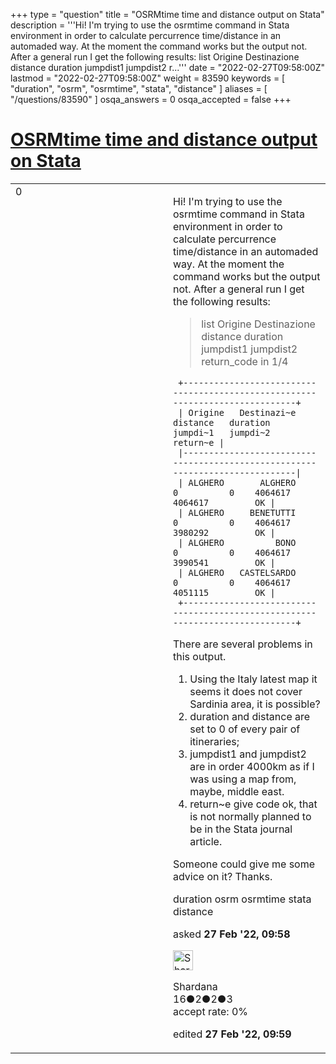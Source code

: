 +++
type = "question"
title = "OSRMtime time and distance output on Stata"
description = '''Hi! I&#x27;m trying to use the osrmtime command in Stata environment in order to calculate percurrence time/distance in an automaded way. At the moment the command works but the output not. After a general run I get the following results:  list Origine Destinazione distance duration jumpdist1 jumpdist2 r...'''
date = "2022-02-27T09:58:00Z"
lastmod = "2022-02-27T09:58:00Z"
weight = 83590
keywords = [ "duration", "osrm", "osrmtime", "stata", "distance" ]
aliases = [ "/questions/83590" ]
osqa_answers = 0
osqa_accepted = false
+++

<div class="headNormal">

# [OSRMtime time and distance output on Stata](/questions/83590/osrmtime-time-and-distance-output-on-stata)

</div>

<div id="main-body">

<div id="askform">

<table id="question-table" style="width:100%;">
<colgroup>
<col style="width: 50%" />
<col style="width: 50%" />
</colgroup>
<tbody>
<tr>
<td style="width: 30px; vertical-align: top"><div class="vote-buttons">
<span id="post-83590-upvote" class="ajax-command post-vote up" rel="nofollow" title="I like this post (click again to cancel)"> </span>
<div id="post-83590-score" class="post-score" title="current number of votes">
0
</div>
<span id="post-83590-downvote" class="ajax-command post-vote down" rel="nofollow" title="I dont like this post (click again to cancel)"> </span> <span id="favorite-mark" class="ajax-command favorite-mark" rel="nofollow" title="mark/unmark this question as favorite (click again to cancel)"> </span>
<div id="favorite-count" class="favorite-count">
&#10;</div>
</div></td>
<td><div id="item-right">
<div class="question-body">
<p>Hi! I'm trying to use the osrmtime command in Stata environment in order to calculate percurrence time/distance in an automaded way. At the moment the command works but the output not. After a general run I get the following results:</p>
<blockquote>
<p>list Origine Destinazione distance duration jumpdist1 jumpdist2 return_code in 1/4</p>
</blockquote>
<pre><code> +------------------------------------------------------------------------------+
 | Origine   Destinazi~e   distance   duration   jumpdi~1   jumpdi~2   return~e |
 |------------------------------------------------------------------------------|
 | ALGHERO       ALGHERO          0          0    4064617    4064617         OK |
 | ALGHERO     BENETUTTI          0          0    4064617    3980292         OK |
 | ALGHERO          BONO          0          0    4064617    3990541         OK |
 | ALGHERO   CASTELSARDO          0          0    4064617    4051115         OK |
 +------------------------------------------------------------------------------+</code></pre>
<p>There are several problems in this output.</p>
<ol>
<li>Using the Italy latest map it seems it does not cover Sardinia area, it is possible?</li>
<li>duration and distance are set to 0 of every pair of itineraries;</li>
<li>jumpdist1 and jumpdist2 are in order 4000km as if I was using a map from, maybe, middle east.</li>
<li>return~e give code ok, that is not normally planned to be in the Stata journal article.</li>
</ol>
<p>Someone could give me some advice on it? Thanks.</p>
</div>
<div id="question-tags" class="tags-container tags">
<span class="post-tag tag-link-duration" rel="tag" title="see questions tagged &#39;duration&#39;">duration</span> <span class="post-tag tag-link-osrm" rel="tag" title="see questions tagged &#39;osrm&#39;">osrm</span> <span class="post-tag tag-link-osrmtime" rel="tag" title="see questions tagged &#39;osrmtime&#39;">osrmtime</span> <span class="post-tag tag-link-stata" rel="tag" title="see questions tagged &#39;stata&#39;">stata</span> <span class="post-tag tag-link-distance" rel="tag" title="see questions tagged &#39;distance&#39;">distance</span>
</div>
<div id="question-controls" class="post-controls">
&#10;</div>
<div class="post-update-info-container">
<div class="post-update-info post-update-info-user">
<p>asked <strong>27 Feb '22, 09:58</strong></p>
<img src="https://secure.gravatar.com/avatar/344bdbdcd1a959d1bb0ac9f8b58828a5?s=32&amp;d=identicon&amp;r=g" class="gravatar" width="32" height="32" alt="Shardana&#39;s gravatar image" />
<p><span>Shardana</span><br />
<span class="score" title="16 reputation points">16</span><span title="2 badges"><span class="badge1">●</span><span class="badgecount">2</span></span><span title="2 badges"><span class="silver">●</span><span class="badgecount">2</span></span><span title="3 badges"><span class="bronze">●</span><span class="badgecount">3</span></span><br />
<span class="accept_rate" title="Rate of the user&#39;s accepted answers">accept rate:</span> <span title="Shardana has no accepted answers">0%</span></p>
</div>
<div class="post-update-info post-update-info-edited">
<p><span> edited <strong>27 Feb '22, 09:59</strong> </span></p>
</div>
</div>
<div id="comments-container-83590" class="comments-container">
&#10;</div>
<div id="comment-tools-83590" class="comment-tools">
&#10;</div>
<div class="clear">
&#10;</div>
<div id="comment-83590-form-container" class="comment-form-container">
&#10;</div>
<div class="clear">
&#10;</div>
</div></td>
</tr>
</tbody>
</table>

</div>

</div>

